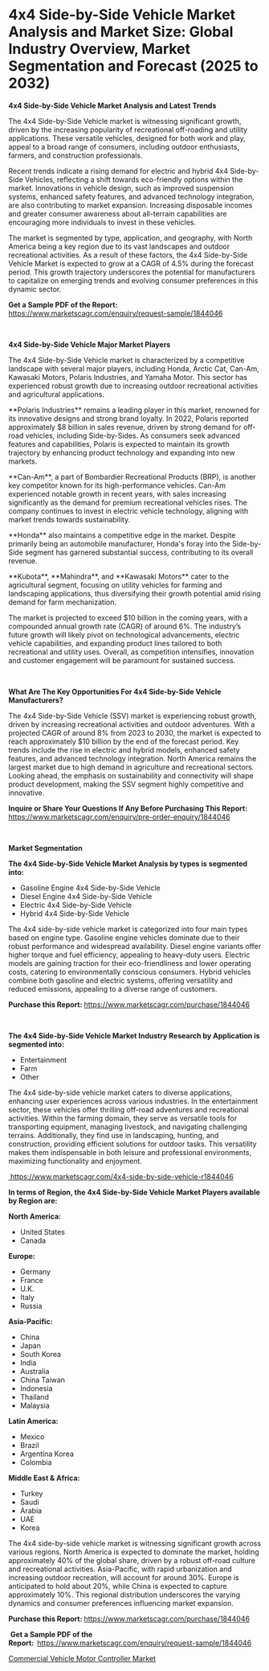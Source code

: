 <p><h1>4x4 Side-by-Side Vehicle Market Analysis and Market Size: Global Industry Overview, Market Segmentation and Forecast (2025 to 2032)</h1></p><p><strong>4x4 Side-by-Side Vehicle Market Analysis and Latest Trends</strong></p>
<p><p>The 4x4 Side-by-Side Vehicle market is witnessing significant growth, driven by the increasing popularity of recreational off-roading and utility applications. These versatile vehicles, designed for both work and play, appeal to a broad range of consumers, including outdoor enthusiasts, farmers, and construction professionals.</p><p>Recent trends indicate a rising demand for electric and hybrid 4x4 Side-by-Side Vehicles, reflecting a shift towards eco-friendly options within the market. Innovations in vehicle design, such as improved suspension systems, enhanced safety features, and advanced technology integration, are also contributing to market expansion. Increasing disposable incomes and greater consumer awareness about all-terrain capabilities are encouraging more individuals to invest in these vehicles.</p><p>The market is segmented by type, application, and geography, with North America being a key region due to its vast landscapes and outdoor recreational activities. As a result of these factors, the 4x4 Side-by-Side Vehicle Market is expected to grow at a CAGR of 4.5% during the forecast period. This growth trajectory underscores the potential for manufacturers to capitalize on emerging trends and evolving consumer preferences in this dynamic sector.</p></p>
<p><strong>Get a Sample PDF of the Report:&nbsp;</strong> <a href="https://www.marketscagr.com/enquiry/request-sample/1844046?utm_campaign=3510&utm_medium=2&utm_source=Github&utm_content=ia&utm_term=31032025&utm_id=4x4-side-by-side-vehicle">https://www.marketscagr.com/enquiry/request-sample/1844046</a></p>
<p>&nbsp;</p>
<p><strong>4x4 Side-by-Side Vehicle Major Market Players</strong></p>
<p><p>The 4x4 Side-by-Side Vehicle market is characterized by a competitive landscape with several major players, including Honda, Arctic Cat, Can-Am, Kawasaki Motors, Polaris Industries, and Yamaha Motor. This sector has experienced robust growth due to increasing outdoor recreational activities and agricultural applications.</p><p>**Polaris Industries** remains a leading player in this market, renowned for its innovative designs and strong brand loyalty. In 2022, Polaris reported approximately $8 billion in sales revenue, driven by strong demand for off-road vehicles, including Side-by-Sides. As consumers seek advanced features and capabilities, Polaris is expected to maintain its growth trajectory by enhancing product technology and expanding into new markets.</p><p>**Can-Am**, a part of Bombardier Recreational Products (BRP), is another key competitor known for its high-performance vehicles. Can-Am experienced notable growth in recent years, with sales increasing significantly as the demand for premium recreational vehicles rises. The company continues to invest in electric vehicle technology, aligning with market trends towards sustainability.</p><p>**Honda** also maintains a competitive edge in the market. Despite primarily being an automobile manufacturer, Honda's foray into the Side-by-Side segment has garnered substantial success, contributing to its overall revenue. </p><p>**Kubota**, **Mahindra**, and **Kawasaki Motors** cater to the agricultural segment, focusing on utility vehicles for farming and landscaping applications, thus diversifying their growth potential amid rising demand for farm mechanization.</p><p>The market is projected to exceed $10 billion in the coming years, with a compounded annual growth rate (CAGR) of around 6%. The industry’s future growth will likely pivot on technological advancements, electric vehicle capabilities, and expanding product lines tailored to both recreational and utility uses. Overall, as competition intensifies, innovation and customer engagement will be paramount for sustained success.</p></p>
<p>&nbsp;</p>
<p><strong>What Are The Key Opportunities For 4x4 Side-by-Side Vehicle Manufacturers?</strong></p>
<p><p>The 4x4 Side-by-Side Vehicle (SSV) market is experiencing robust growth, driven by increasing recreational activities and outdoor adventures. With a projected CAGR of around 8% from 2023 to 2030, the market is expected to reach approximately $10 billion by the end of the forecast period. Key trends include the rise in electric and hybrid models, enhanced safety features, and advanced technology integration. North America remains the largest market due to high demand in agriculture and recreational sectors. Looking ahead, the emphasis on sustainability and connectivity will shape product development, making the SSV segment highly competitive and innovative.</p></p>
<p><strong>Inquire or Share Your Questions If Any Before Purchasing This Report:</strong> <a href="https://www.marketscagr.com/enquiry/pre-order-enquiry/1844046?utm_campaign=3510&utm_medium=2&utm_source=Github&utm_content=ia&utm_term=31032025&utm_id=4x4-side-by-side-vehicle">https://www.marketscagr.com/enquiry/pre-order-enquiry/1844046</a></p>
<p>&nbsp;</p>
<p><strong>Market Segmentation</strong></p>
<p><strong>The 4x4 Side-by-Side Vehicle Market Analysis by types is segmented into:</strong></p>
<p><ul><li>Gasoline Engine 4x4 Side-by-Side Vehicle</li><li>Diesel Engine 4x4 Side-by-Side Vehicle</li><li>Electric 4x4 Side-by-Side Vehicle</li><li>Hybrid 4x4 Side-by-Side Vehicle</li></ul></p>
<p><p>The 4x4 side-by-side vehicle market is categorized into four main types based on engine type. Gasoline engine vehicles dominate due to their robust performance and widespread availability. Diesel engine variants offer higher torque and fuel efficiency, appealing to heavy-duty users. Electric models are gaining traction for their eco-friendliness and lower operating costs, catering to environmentally conscious consumers. Hybrid vehicles combine both gasoline and electric systems, offering versatility and reduced emissions, appealing to a diverse range of customers.</p></p>
<p><strong>Purchase this Report:&nbsp;</strong><a href="https://www.marketscagr.com/purchase/1844046?utm_campaign=3510&utm_medium=2&utm_source=Github&utm_content=ia&utm_term=31032025&utm_id=4x4-side-by-side-vehicle">https://www.marketscagr.com/purchase/1844046</a></p>
<p>&nbsp;</p>
<p><strong>The 4x4 Side-by-Side Vehicle Market Industry Research by Application is segmented into:</strong></p>
<p><ul><li>Entertainment</li><li>Farm</li><li>Other</li></ul></p>
<p><p>The 4x4 side-by-side vehicle market caters to diverse applications, enhancing user experiences across various industries. In the entertainment sector, these vehicles offer thrilling off-road adventures and recreational activities. Within the farming domain, they serve as versatile tools for transporting equipment, managing livestock, and navigating challenging terrains. Additionally, they find use in landscaping, hunting, and construction, providing efficient solutions for outdoor tasks. This versatility makes them indispensable in both leisure and professional environments, maximizing functionality and enjoyment.</p></p>
<p><a href="https://www.marketscagr.com/4x4-side-by-side-vehicle-r1844046?utm_campaign=3510&utm_medium=2&utm_source=Github&utm_content=ia&utm_term=31032025&utm_id=4x4-side-by-side-vehicle">&nbsp;https://www.marketscagr.com/4x4-side-by-side-vehicle-r1844046</a></p>
<p><strong>In terms of Region, the 4x4 Side-by-Side Vehicle Market Players available by Region are:</strong></p>
<p>
    <p> <strong> North America: </strong>
        <ul>
            <li>United States</li>
            <li>Canada</li>
        </ul>
        </p> 
    <p> <strong> Europe: </strong>
        <ul>
            <li>Germany</li>
            <li>France</li>
            <li>U.K.</li>
            <li>Italy</li>
            <li>Russia</li>
        </ul>
        </p> 
    <p> <strong> Asia-Pacific: </strong>
        <ul>
            <li>China</li>
            <li>Japan</li>
            <li>South Korea</li>
            <li>India</li>
            <li>Australia</li>
            <li>China Taiwan</li>
            <li>Indonesia</li>
            <li>Thailand</li>
            <li>Malaysia</li>
        </ul>
        </p> 
    <p> <strong> Latin America: </strong>
        <ul>
            <li>Mexico</li>
            <li>Brazil</li>
            <li>Argentina Korea</li>
            <li>Colombia</li>
        </ul>
        </p> 
    <p> <strong> Middle East & Africa: </strong>
        <ul>
            <li>Turkey</li>
            <li>Saudi</li>
            <li>Arabia</li>
            <li>UAE</li>
            <li>Korea</li>
        </ul>
    </p>
    </p>
<p><p>The 4x4 side-by-side vehicle market is witnessing significant growth across various regions. North America is expected to dominate the market, holding approximately 40% of the global share, driven by a robust off-road culture and recreational activities. Asia-Pacific, with rapid urbanization and increasing outdoor recreation, will account for around 30%. Europe is anticipated to hold about 20%, while China is expected to capture approximately 10%. This regional distribution underscores the varying dynamics and consumer preferences influencing market expansion.</p></p>
<p><strong>Purchase this Report: </strong><a href="https://www.marketscagr.com/purchase/1844046?utm_campaign=3510&utm_medium=2&utm_source=Github&utm_content=ia&utm_term=31032025&utm_id=4x4-side-by-side-vehicle">https://www.marketscagr.com/purchase/1844046</a></p>
<p>&nbsp;<strong>Get a Sample PDF of the Report:&nbsp;&nbsp;</strong><a href="https://www.marketscagr.com/enquiry/request-sample/1844046?utm_campaign=3510&utm_medium=2&utm_source=Github&utm_content=ia&utm_term=31032025&utm_id=4x4-side-by-side-vehicle">https://www.marketscagr.com/enquiry/request-sample/1844046</a></p>
<p><strong></strong></p>
<p><p><a href="https://github.com/kryshaprilbb/Market-Research-Report-List-1/blob/main/commercial-vehicle-motor-controller-market.md?utm_campaign=3510&utm_medium=2&utm_source=Github&utm_content=ia&utm_term=31032025&utm_id=4x4-side-by-side-vehicle">Commercial Vehicle Motor Controller Market</a></p></p>